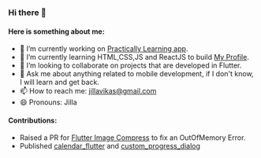### Hi there 👋

<!--
**VikasJilla/VikasJilla** is a ✨ _special_ ✨ repository because its `README.md` (this file) appears on your GitHub profile.

Here are some ideas to get you started:
-->
#### Here is something about me:
- 🔭 I’m currently working on [Practically Learning app](https://www.practically.com/web/index.php).
- 🌱 I’m currently learning HTML,CSS,JS and ReactJS to build [My Profile](https://vikasjilla.github.io/).
- 👯 I’m looking to collaborate on projects that are developed in Flutter.
- 💬 Ask me about anything related to mobile development, if I don't know, I will learn and get back.
- 📫 How to reach me: jillavikas@gmail.com
- 😄 Pronouns: Jilla

#### Contributions:
* Raised a PR for [Flutter Image Compress](https://github.com/OpenFlutter/flutter_image_compress) to fix an OutOfMemory Error.
* Published [calendar_flutter](https://pub.dev/packages/calendar_flutter) and [custom_progress_dialog](https://pub.dev/packages/custom_progress_dialog)
